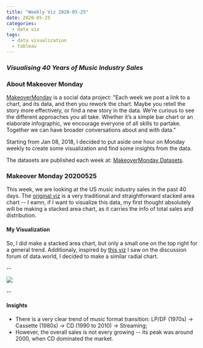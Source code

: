 ```yaml
---
title: "Weekly Viz 2020-05-25"
date: 2020-05-25
categories:
  - data viz
tags:
  - data visualization
  - tableau
---
```


### *Visualising 40 Years of Music Industry Sales*


### About Makeover Monday

[MakeoverMonday](http://www.makeovermonday.co.uk/) is a social data project:
"Each week we post a link to a chart, and its data, and then you rework the chart.
Maybe you retell the story more effectively, or find a new story in the data.
We’re curious to see the different approaches you all take. Whether it’s a simple bar chart or an elaborate infographic, we encourage everyone of all skills to partake.
Together we can have broader conversations about and with data."

Starting from Jan 08, 2018, I decided to put aside one hour on Monday weekly to create some visualization and find some insights from the data.

The datasets are published each week at: [MakeoverMonday Datasets](http://www.makeovermonday.co.uk/data/).

### Makeover Monday 20200525

This week, we are looking at the US music industry sales in the past 40 days. The [original viz](https://www.visualcapitalist.com/music-industry-sales/) is a very traditional and straightforward stacked area chart -- I eamn, if I want to visualize this data, my first thought absolutely will be making a stacked area chart, as it carries the info of total sales and distribution.  

#### My Visualization

So, I did make a stacked area chart, but only a small one on the top right for a general trend. Additionaly, inspired by [this viz](https://public.tableau.com/profile/amarsingh#!/vizhome/40YearsofMusicIndustrySales_15903231760450/40YearsofMusicIndustrySales) I saw on the discussion forum of data.world, I decided to make a similar radial chart.  

--  

<div class='tableauPlaceholder' id='viz1590448448187' style='position: relative'>
<noscript><a href='#'>
  <img alt=' ' src='https:&#47;&#47;public.tableau.com&#47;static&#47;images&#47;Ma&#47;MakeOverMonday202052540YearsofMusicIndustrySales&#47;40YearsofMusicIndustrySales&#47;1_rss.png' style='border: none' />
</a></noscript>
<object class='tableauViz'  style='display:none;'>
  <param name='host_url' value='https%3A%2F%2Fpublic.tableau.com%2F' /> 
  <param name='embed_code_version' value='3' />
  <param name='site_root' value='' />
  <param name='name' value='MakeOverMonday202052540YearsofMusicIndustrySales&#47;40YearsofMusicIndustrySales' />
  <param name='tabs' value='no' />
  <param name='toolbar' value='yes' />
  <param name='static_image' value='https:&#47;&#47;public.tableau.com&#47;static&#47;images&#47;Ma&#47;MakeOverMonday202052540YearsofMusicIndustrySales&#47;40YearsofMusicIndustrySales&#47;1.png' /> 
  <param name='animate_transition' value='yes' />
  <param name='display_static_image' value='yes' />
  <param name='display_spinner' value='yes' />
  <param name='display_overlay' value='yes' />
  <param name='display_count' value='yes' />
  <param name='filter' value='publish=yes' />
</object></div>             
<script type='text/javascript'>       
  var divElement = document.getElementById('viz1590448448187');         
  var vizElement = divElement.getElementsByTagName('object')[0];  
  if ( divElement.offsetWidth > 800 ) { vizElement.style.width='700px';vizElement.style.height='777px';} else if ( divElement.offsetWidth > 500 ) { vizElement.style.width='700px';vizElement.style.height='777px';} else { vizElement.style.width='100%';vizElement.style.height='727px';}       
  var scriptElement = document.createElement('script');            
  scriptElement.src = 'https://public.tableau.com/javascripts/api/viz_v1.js';       
  vizElement.parentNode.insertBefore(scriptElement, vizElement);           
  </script>
  
  
--  

#### Insights
* There is a very clear trend of music format transition: LP/DF (1970s) -> Cassette (1980s) -> CD (1990 to 2010) -> Streaming;  
* However, the overall sales is not every growing -- its peak was around 2000, when CD dominated the market.  

